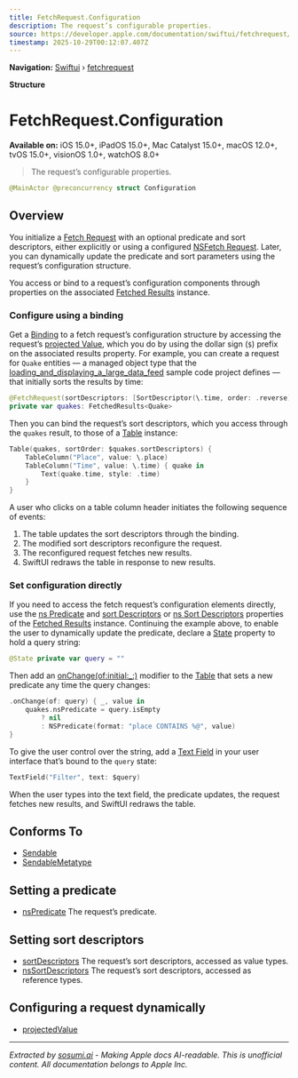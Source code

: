```yaml
---
title: FetchRequest.Configuration
description: The request’s configurable properties.
source: https://developer.apple.com/documentation/swiftui/fetchrequest/configuration
timestamp: 2025-10-29T00:12:07.407Z
---
```


**Navigation:** [Swiftui](/documentation/swiftui) › [fetchrequest](/documentation/swiftui/fetchrequest)

**Structure**

# FetchRequest.Configuration

**Available on:** iOS 15.0+, iPadOS 15.0+, Mac Catalyst 15.0+, macOS 12.0+, tvOS 15.0+, visionOS 1.0+, watchOS 8.0+

> The request’s configurable properties.

```swift
@MainActor @preconcurrency struct Configuration
```

## Overview

You initialize a [Fetch Request](/documentation/swiftui/fetchrequest) with an optional predicate and sort descriptors, either explicitly or using a configured [NSFetch Request](/documentation/CoreData/NSFetchRequest). Later, you can dynamically update the predicate and sort parameters using the request’s configuration structure.

You access or bind to a request’s configuration components through properties on the associated [Fetched Results](/documentation/swiftui/fetchedresults) instance.

### Configure using a binding

Get a [Binding](/documentation/swiftui/binding) to a fetch request’s configuration structure by accessing the request’s [projected Value](/documentation/swiftui/fetchrequest/projectedvalue), which you do by using the dollar sign (`$`) prefix on the associated results property. For example, you can create a request for `Quake` entities — a managed object type that the [loading_and_displaying_a_large_data_feed](/documentation/swiftui/loading_and_displaying_a_large_data_feed) sample code project defines — that initially sorts the results by time:

```swift
@FetchRequest(sortDescriptors: [SortDescriptor(\.time, order: .reverse)])
private var quakes: FetchedResults<Quake>
```

Then you can bind the request’s sort descriptors, which you access through the `quakes` result, to those of a [Table](/documentation/swiftui/table) instance:

```swift
Table(quakes, sortOrder: $quakes.sortDescriptors) {
    TableColumn("Place", value: \.place)
    TableColumn("Time", value: \.time) { quake in
        Text(quake.time, style: .time)
    }
}
```

A user who clicks on a table column header initiates the following sequence of events:

1. The table updates the sort descriptors through the binding.
2. The modified sort descriptors reconfigure the request.
3. The reconfigured request fetches new results.
4. SwiftUI redraws the table in response to new results.

### Set configuration directly

If you need to access the fetch request’s configuration elements directly, use the [ns Predicate](/documentation/swiftui/fetchedresults/nspredicate) and [sort Descriptors](/documentation/swiftui/fetchedresults/sortdescriptors) or [ns Sort Descriptors](/documentation/swiftui/fetchedresults/nssortdescriptors) properties of the [Fetched Results](/documentation/swiftui/fetchedresults) instance. Continuing the example above, to enable the user to dynamically update the predicate, declare a [State](/documentation/swiftui/state) property to hold a query string:

```swift
@State private var query = ""
```

Then add an [onChange(of:initial:_:)](/documentation/swiftui/view/onchange(of:initial:_:)) modifier to the [Table](/documentation/swiftui/table) that sets a new predicate any time the query changes:

```swift
.onChange(of: query) { _, value in
    quakes.nsPredicate = query.isEmpty
        ? nil
        : NSPredicate(format: "place CONTAINS %@", value)
}
```

To give the user control over the string, add a [Text Field](/documentation/swiftui/textfield) in your user interface that’s bound to the `query` state:

```swift
TextField("Filter", text: $query)
```

When the user types into the text field, the predicate updates, the request fetches new results, and SwiftUI redraws the table.

## Conforms To

- [Sendable](/documentation/Swift/Sendable)
- [SendableMetatype](/documentation/Swift/SendableMetatype)

## Setting a predicate

- [nsPredicate](/documentation/swiftui/fetchrequest/configuration/nspredicate) The request’s predicate.

## Setting sort descriptors

- [sortDescriptors](/documentation/swiftui/fetchrequest/configuration/sortdescriptors) The request’s sort descriptors, accessed as value types.
- [nsSortDescriptors](/documentation/swiftui/fetchrequest/configuration/nssortdescriptors) The request’s sort descriptors, accessed as reference types.

## Configuring a request dynamically

- [projectedValue](/documentation/swiftui/fetchrequest/projectedvalue)

---

*Extracted by [sosumi.ai](https://sosumi.ai) - Making Apple docs AI-readable.*
*This is unofficial content. All documentation belongs to Apple Inc.*
